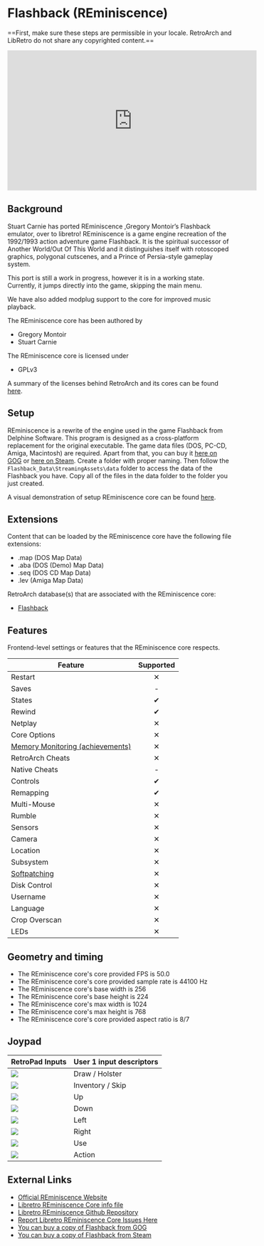 # Flashback (REminiscence)

==First, make sure these steps are permissible in your locale. RetroArch and LibRetro do not share any copyrighted content.==

<iframe width="560" height="315" src="https://www.youtube-nocookie.com/embed/46S-FDjSjfo" frameborder="0" allow="accelerometer; autoplay; clipboard-write; encrypted-media; gyroscope; picture-in-picture" allowfullscreen></iframe>

## Background

Stuart Carnie has ported REminiscence ,Gregory Montoir’s Flashback emulator, over to libretro! REminiscence is a game engine recreation of the 1992/1993 action adventure game Flashback. It is the spiritual successor of Another World/Out Of This World and it distinguishes itself with rotoscoped graphics, polygonal cutscenes, and a Prince of Persia-style gameplay system.

This port is still a work in progress, however it is in a working state. Currently, it jumps directly into the game, skipping the main menu.

We have also added modplug support to the core for improved music playback.

The REminiscence core has been authored by

- Gregory Montoir
- Stuart Carnie

The REminiscence core is licensed under

- GPLv3

A summary of the licenses behind RetroArch and its cores can be found [here](../development/licenses.md).

## Setup

REminiscence is a rewrite of the engine used in the game Flashback from Delphine Software. This program is designed as a cross-platform replacement for the original executable. The game data files (DOS, PC-CD, Amiga, Macintosh) are required. Apart from that, you can buy it [here on GOG](https://www.gog.com/game/flashback) or [here on Steam](https://store.steampowered.com/app/961620/Flashback/). Create a folder with proper naming. Then follow the `Flashback_Data\StreamingAssets\data` folder to access the data of the Flashback you have. Copy all of the files in the data folder to the folder you just created.

A visual demonstration of setup REminiscence core can be found [here](https://www.youtube.com/watch?v=46S-FDjSjfo).

## Extensions

Content that can be loaded by the REminiscence core have the following file extensions:

- .map (DOS Map Data)
- .aba (DOS (Demo) Map Data)
- .seq (DOS CD Map Data)
- .lev (Amiga Map Data)

RetroArch database(s) that are associated with the REminiscence core:

- [Flashback](https://github.com/libretro/libretro-database/blob/master/rdb/Flashback.rdb)

## Features

Frontend-level settings or features that the REminiscence core respects.

| Feature           | Supported |
|-------------------|:---------:|
| Restart           | ✕         |
| Saves             | -         |
| States            | ✔         |
| Rewind            | ✔         |
| Netplay           | ✕         |
| Core Options      | ✕         |
| [Memory Monitoring (achievements)](../guides/memorymonitoring.md) | ✕         |
| RetroArch Cheats  | ✕         |
| Native Cheats     | -         |
| Controls          | ✔         |
| Remapping         | ✔         |
| Multi-Mouse       | ✕         |
| Rumble            | ✕         |
| Sensors           | ✕         |
| Camera            | ✕         |
| Location          | ✕         |
| Subsystem         | ✕         |
| [Softpatching](../guides/softpatching.md) | ✕         |
| Disk Control      | ✕         |
| Username          | ✕         |
| Language          | ✕         |
| Crop Overscan     | ✕         |
| LEDs              | ✕         |

## Geometry and timing

- The REminiscence core's core provided FPS is 50.0
- The REminiscence core's core provided sample rate is 44100 Hz
- The REminiscence core's base width is 256
- The REminiscence core's base height is 224
- The REminiscence core's max width is 1024
- The REminiscence core's max height is 768
- The REminiscence core's core provided aspect ratio is 8/7

## Joypad

| RetroPad Inputs                                | User 1 input descriptors |
|------------------------------------------------|--------------------------|
| ![](../image/retropad/retro_b.png)             | Draw / Holster           |
| ![](../image/retropad/retro_y.png)             | Inventory / Skip         |
| ![](../image/retropad/retro_dpad_up.png)       | Up                       |
| ![](../image/retropad/retro_dpad_down.png)     | Down                     |
| ![](../image/retropad/retro_dpad_left.png)     | Left                     |
| ![](../image/retropad/retro_dpad_right.png)    | Right                    |
| ![](../image/retropad/retro_a.png)             | Use                      |
| ![](../image/retropad/retro_x.png)             | Action                   |

## External Links

- [Official REminiscence Website](http://cyxdown.free.fr/reminiscence/)
- [Libretro REminiscence Core info file](https://github.com/libretro/libretro-super/blob/master/dist/info/reminiscence_libretro.info)
- [Libretro REminiscence Github Repository](https://github.com/libretro/REminiscence)
- [Report Libretro REminiscence Core Issues Here](https://github.com/libretro/REminiscence/issues)
- [You can buy a copy of Flashback from GOG](https://www.gog.com/game/flashback)
- [You can buy a copy of Flashback from Steam](https://store.steampowered.com/app/961620/Flashback/)
